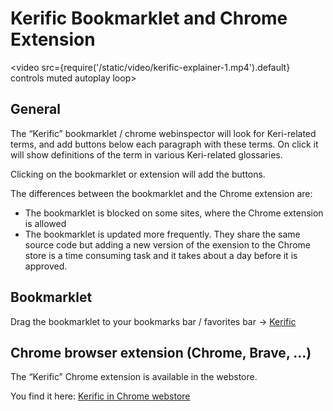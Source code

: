 # Kerific Bookmarklet and Chrome Extension

<video src={require('/static/video/kerific-explainer-1.mp4').default} controls muted autoplay loop></video>

## General

The “Kerific” bookmarklet / chrome webinspector will look for Keri-related terms, and add buttons below each paragraph with these terms. On click it will show definitions of the term in various Keri-related glossaries.

Clicking on the bookmarklet or extension will add the buttons.

The differences between the bookmarklet and the Chrome extension are:

- The bookmarklet is blocked on some sites, where the Chrome extension is allowed
- The bookmarklet is updated more frequently. They share the same source code but adding a new version of the exension to the Chrome store is a time consuming task and it takes about a day before it is approved.

## Bookmarklet

Drag the bookmarklet to your bookmarks bar / favorites bar → <a class='m-3 d-inline bookmarklet btn btn-outline-dark' href="javascript:(function()%7B var existingScript = document.getElementById('kerific-83450285767488');var existingCSS = document.getElementById('kerific-css-83450285767488');if (existingScript) %7BexistingScript.remove();%7D if (existingCSS) %7BexistingCSS.remove();%7D var jsCode = document.createElement('script');jsCode.setAttribute('src', 'https://weboftrust.github.io/kerific/assets/index.js');jsCode.setAttribute('id', 'kerific-83450285767488');document.body.appendChild(jsCode);var cssCode = document.createElement('link');cssCode.setAttribute('rel', 'stylesheet');cssCode.setAttribute('type', 'text/css');cssCode.setAttribute('href', 'https://weboftrust.github.io/kerific/assets/index.css');cssCode.setAttribute('id', 'kerific-css-83450285767488');document.head.appendChild(cssCode);%7D)();">Kerific</a>

## Chrome browser extension (Chrome, Brave, …)

The “Kerific” Chrome extension is available in the webstore.

You find it here: <a target="_blank" rel="noopener" href="https://chromewebstore.google.com/detail/kerific/ckbmkbbmnfbeecfmoiohobcdmopekgmp">Kerific in Chrome webstore</a>
